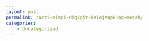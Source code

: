 ```yaml
---
layout: post
permalink: /arti-mimpi-digigit-kalajengking-merah/
categories:
    - Uncategorized
---
```


